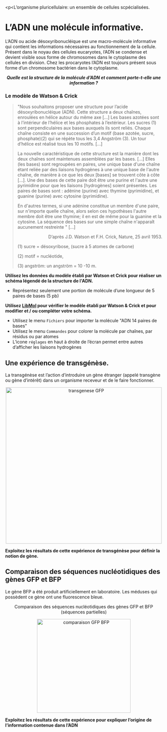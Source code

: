 <p<L’organisme pluricellulaire: un ensemble de cellules scpécialisées.</p>

# L’ADN une molécule informative.

L’ADN ou acide désoxyribonucléique est une macro-molécule informative qui contient les informations nécessaires au fonctionnement de la cellule. Présent dans le noyau des cellules eucaryotes, l’ADN se condense et devient visible sous forme de chromosomes dans le cytoplasme des cellules en division. Chez les procaryotes l’ADN est toujours présent sous forme d’un chromosome bactérien dans le cytoplasme.

***<p align=center>Quelle est la structure de la molécule d’ADN et comment porte-t-elle une information ?</p>***


### Le modèle de Watson & Crick

>"Nous souhaitons proposer une structure pour l’acide désoxyribonucléique (ADN). Cette structure a deux chaînes, enroulées en hélice autour du même axe […] Les bases azotées sont à l’intérieur de l’hélice et les phosphates à l’extérieur. Les sucres (1) sont perpendiculaires aux bases auxquels ils sont reliés. Chaque chaîne consiste en une succession d’un motif (base azotée, sucre, phosphate)(2) qui se répète tous les 3,4 Angström (3). Un tour d’hélice est réalisé tous les 10 motifs. [...]
>
>La nouvelle caractéristique de cette structure est la manière dont les deux chaînes sont maintenues assemblées par les bases. [...] Elles (les bases) sont regroupées en paires, une unique base d'une chaîne étant reliée par des liaisons hydrogènes à une unique base de l'autre chaîne, de manière à ce que les deux [bases] se trouvent côte à côte [...]. Une des bases de cette paire doit être une purine et l'autre une pyrimidine pour que les liaisons [hydrogènes] soient présentes. Les paires de bases sont : adénine (purine) avec thymine (pyrimidine), et guanine (purine) avec cytosine (pyrimidine).
>
>En d'autres termes, si une adénine constitue un membre d'une paire, sur n'importe quelle chaîne, alors selon ces hypothèses l'autre membre doit être une thymine; il en est de même pour la guanine et la cytosine. La séquence des bases sur une simple chaîne n'apparaît aucunement restreinte " [...]
>
><p align=right>D’après J.D. Watson et F.H. Crick, Nature, 25 avril 1953.</p>
>
>
>(1) sucre = désoxyribose, (sucre à 5 atomes de carbone)
>
>(2) motif = nucléotide, 
>
>(3) angström: un angström = 10 -10 m.


**Utilisez les données du modèle établi par Watson et Crick pour réaliser un schéma légendé de la structure de l'ADN.**

- Représentez seulement une portion de molécule d’une longueur de 5 paires de bases (5 pb)


**Utilisez [LibMol](https://www.libmol.org) pour vérifier le modèle établi par Watson & Crick et pour modifier et / ou compléter votre schéma.**

- Utilisez le menu `Fichiers` pour importer la molécule "ADN 14 paires de bases"
- Utilisez le menu `Commandes` pour colorer la molécule par chaînes, par résidus ou par atomes
- L’icone `réglages` en haut à droite de l’écran permet entre autres d’afficher les liaisons hydrogènes


## Une expérience de transgénèse.

La transgénèse est l’action d’introduire un gène étranger (appelé transgène ou gène d’intérêt) dans un organisme receveur et de le faire fonctionner.

<div align=center>

<a href="https://ipfs.io/ipfs/QmVNiaiAw1tYVKbqn5AeHgoN8BWTjfxyjLYjGui9DJj88g">
<img src="https://ipfs.io/ipfs/QmVNiaiAw1tYVKbqn5AeHgoN8BWTjfxyjLYjGui9DJj88g" width=500 alt="transgenese GFP">
</a>
</div>

**Exploitez les résultats de cette expérience de transgénèse pour définir la notion de gène.**


## Comparaison des séquences nucléotidiques des gènes GFP et BFP

Le gène BFP a été produit artificiellement en laboratoire. Les méduses qui possèdent ce gène ont une fluorescence bleue.


<div align=center>
<p>Comparaison des séquences nucléotidiques des gènes GFP et BFP </br>(séquences partielles)</p>
<a href="https://ipfs.io/ipfs/QmUxHUZSPWbsbgH2V8RqzZfkN9KvSQAAT68bUKDFWwXhdB">
<img src="https://ipfs.io/ipfs/QmUxHUZSPWbsbgH2V8RqzZfkN9KvSQAAT68bUKDFWwXhdB" height=300 alt="comparaison GFP BFP">
</a>

</div>

**Exploitez les résultats de cette expérience pour expliquer l’origine de l’information contenue dans l’ADN**

